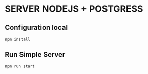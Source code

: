 # SERVER NODEJS + POSTGRESS

## Configuration local 

```
npm install 
```
## Run Simple Server

```
npm run start
```

